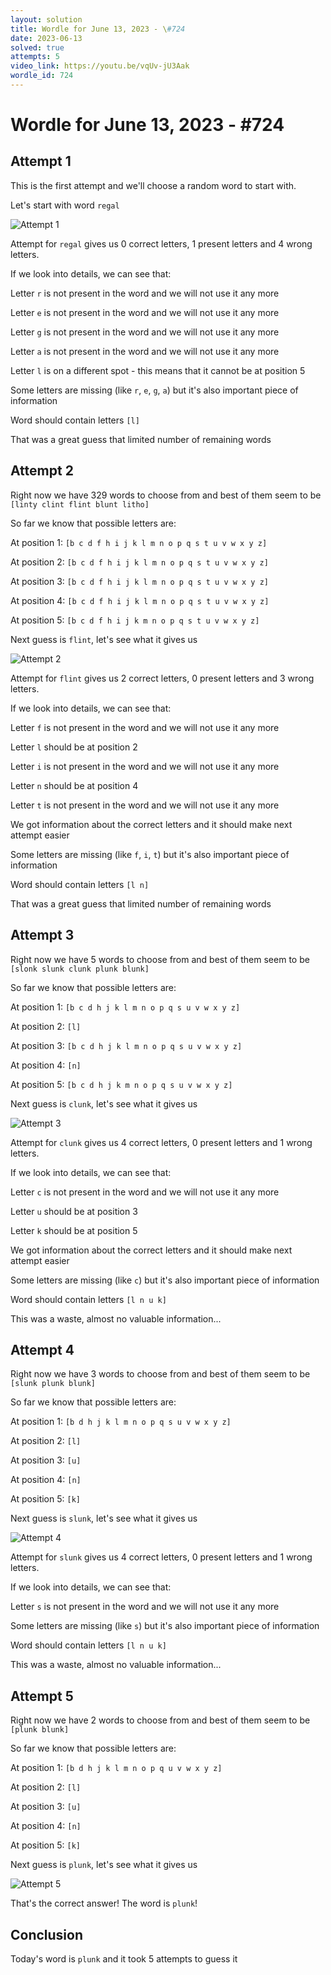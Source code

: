 ```yaml
---
layout: solution
title: Wordle for June 13, 2023 - \#724
date: 2023-06-13
solved: true
attempts: 5
video_link: https://youtu.be/vqUv-jU3Aak
wordle_id: 724
---
```


# Wordle for June 13, 2023 - \#724

## Attempt 1

This is the first attempt and we'll choose a random word to start with.

Let's start with word `regal`

![Attempt 1](2023-06-13/attempt-1.png)

Attempt for `regal` gives us 0 correct letters, 1 present letters and 4 wrong letters.

If we look into details, we can see that:

Letter `r` is not present in the word and we will not use it any more

Letter `e` is not present in the word and we will not use it any more

Letter `g` is not present in the word and we will not use it any more

Letter `a` is not present in the word and we will not use it any more

Letter `l` is on a different spot - this means that it cannot be at position 5

Some letters are missing (like `r`, `e`, `g`, `a`) but it's also important piece of information

Word should contain letters `[l]`

That was a great guess that limited number of remaining words



## Attempt 2

Right now we have 329 words to choose from and best of them seem to be `[linty clint flint blunt litho]`

So far we know that possible letters are:

At position 1: `[b c d f h i j k l m n o p q s t u v w x y z]`

At position 2: `[b c d f h i j k l m n o p q s t u v w x y z]`

At position 3: `[b c d f h i j k l m n o p q s t u v w x y z]`

At position 4: `[b c d f h i j k l m n o p q s t u v w x y z]`

At position 5: `[b c d f h i j k m n o p q s t u v w x y z]`

Next guess is `flint`, let's see what it gives us

![Attempt 2](2023-06-13/attempt-2.png)

Attempt for `flint` gives us 2 correct letters, 0 present letters and 3 wrong letters.

If we look into details, we can see that:

Letter `f` is not present in the word and we will not use it any more

Letter `l` should be at position 2

Letter `i` is not present in the word and we will not use it any more

Letter `n` should be at position 4

Letter `t` is not present in the word and we will not use it any more

We got information about the correct letters and it should make next attempt easier

Some letters are missing (like `f`, `i`, `t`) but it's also important piece of information

Word should contain letters `[l n]`

That was a great guess that limited number of remaining words



## Attempt 3

Right now we have 5 words to choose from and best of them seem to be `[slonk slunk clunk plunk blunk]`

So far we know that possible letters are:

At position 1: `[b c d h j k l m n o p q s u v w x y z]`

At position 2: `[l]`

At position 3: `[b c d h j k l m n o p q s u v w x y z]`

At position 4: `[n]`

At position 5: `[b c d h j k m n o p q s u v w x y z]`

Next guess is `clunk`, let's see what it gives us

![Attempt 3](2023-06-13/attempt-3.png)

Attempt for `clunk` gives us 4 correct letters, 0 present letters and 1 wrong letters.

If we look into details, we can see that:

Letter `c` is not present in the word and we will not use it any more

Letter `u` should be at position 3

Letter `k` should be at position 5

We got information about the correct letters and it should make next attempt easier

Some letters are missing (like `c`) but it's also important piece of information

Word should contain letters `[l n u k]`

This was a waste, almost no valuable information...



## Attempt 4

Right now we have 3 words to choose from and best of them seem to be `[slunk plunk blunk]`

So far we know that possible letters are:

At position 1: `[b d h j k l m n o p q s u v w x y z]`

At position 2: `[l]`

At position 3: `[u]`

At position 4: `[n]`

At position 5: `[k]`

Next guess is `slunk`, let's see what it gives us

![Attempt 4](2023-06-13/attempt-4.png)

Attempt for `slunk` gives us 4 correct letters, 0 present letters and 1 wrong letters.

If we look into details, we can see that:

Letter `s` is not present in the word and we will not use it any more

Some letters are missing (like `s`) but it's also important piece of information

Word should contain letters `[l n u k]`

This was a waste, almost no valuable information...



## Attempt 5

Right now we have 2 words to choose from and best of them seem to be `[plunk blunk]`

So far we know that possible letters are:

At position 1: `[b d h j k l m n o p q u v w x y z]`

At position 2: `[l]`

At position 3: `[u]`

At position 4: `[n]`

At position 5: `[k]`

Next guess is `plunk`, let's see what it gives us

![Attempt 5](2023-06-13/attempt-5.png)

That's the correct answer! The word is `plunk`!

## Conclusion

Today's word is `plunk` and it took 5 attempts to guess it


